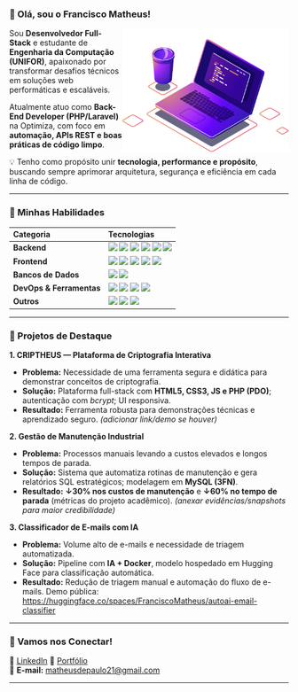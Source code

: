 ### 👋 Olá, sou o Francisco Matheus!

<img align="right" src="https://github.com/MatheusdePaulo/MatheusdePaulo/blob/main/img.png?raw=true" width="300" />

Sou **Desenvolvedor Full-Stack** e estudante de **Engenharia da Computação (UNIFOR)**, apaixonado por transformar desafios técnicos em soluções web performáticas e escaláveis.

Atualmente atuo como **Back-End Developer (PHP/Laravel)** na Optimiza, com foco em **automação, APIs REST e boas práticas de código limpo**.

💡 Tenho como propósito unir **tecnologia, performance e propósito**, buscando sempre aprimorar arquitetura, segurança e eficiência em cada linha de código.

---

### 🚀 Minhas Habilidades

| **Categoria** | **Tecnologias** |
| :--- | :--- |
| **Backend** | <img src="https://img.shields.io/badge/Java-141321?style=for-the-badge&logo=openjdk&logoColor=fd418d"/> <img src="https://img.shields.io/badge/Spring_Boot-141321?style=for-the-badge&logo=spring-boot&logoColor=fd418d"/> <img src="https://img.shields.io/badge/PHP-141321?style=for-the-badge&logo=php&logoColor=fd418d"/> <img src="https://img.shields.io/badge/Laravel-141321?style=for-the-badge&logo=laravel&logoColor=fd418d"/> <img src="https://img.shields.io/badge/Python-141321?style=for-the-badge&logo=python&logoColor=fd418d"/> <img src="https://img.shields.io/badge/Flask-141321?style=for-the-badge&logo=flask&logoColor=fd418d"/> |
| **Frontend** | <img src="https://img.shields.io/badge/HTML5-141321?style=for-the-badge&logo=html5&logoColor=fd418d"/> <img src="https://img.shields.io/badge/CSS3-141321?style=for-the-badge&logo=css3&logoColor=fd418d"/> <img src="https://img.shields.io/badge/JavaScript-141321?style=for-the-badge&logo=javascript&logoColor=fd418d"/> <img src="https://img.shields.io/badge/React-141321?style=for-the-badge&logo=react&logoColor=fd418d"/> <img src="https://img.shields.io/badge/Bulma-141321?style=for-the-badge&logo=bulma&logoColor=fd418d"/> |
| **Bancos de Dados** | <img src="https://img.shields.io/badge/MySQL-141321?style=for-the-badge&logo=mysql&logoColor=fd418d"/> <img src="https://img.shields.io/badge/MongoDB-141321?style=for-the-badge&logo=mongodb&logoColor=fd418d"/> |
| **DevOps & Ferramentas** | <img src="https://img.shields.io/badge/Docker-141321?style=for-the-badge&logo=docker&logoColor=fd418d"/> <img src="https://img.shields.io/badge/Git-141321?style=for-the-badge&logo=git&logoColor=fd418d"/> <img src="https://img.shields.io/badge/GitHub_Actions-141321?style=for-the-badge&logo=githubactions&logoColor=fd418d"/> <img src="https://img.shields.io/badge/Linux-141321?style=for-the-badge&logo=linux&logoColor=fd418d"/> |
| **Outros** | <img src="https://img.shields.io/badge/SEO_Técnico-141321?style=for-the-badge&logo=google&logoColor=fd418d"/> <img src="https://img.shields.io/badge/Core_Web_Vitals-141321?style=for-the-badge&logo=web&logoColor=fd418d"/> <img src="https://img.shields.io/badge/WordPress-141321?style=for-the-badge&logo=wordpress&logoColor=fd418d"/> |

---

### 🧠 Projetos de Destaque

**1. CRIPTHEUS — Plataforma de Criptografia Interativa**  
- **Problema:** Necessidade de uma ferramenta segura e didática para demonstrar conceitos de criptografia.  
- **Solução:** Plataforma full-stack com **HTML5, CSS3, JS e PHP (PDO)**; autenticação com *bcrypt*; UI responsiva.  
- **Resultado:** Ferramenta robusta para demonstrações técnicas e aprendizado seguro. *(adicionar link/demo se houver)*

**2. Gestão de Manutenção Industrial**  
- **Problema:** Processos manuais levando a custos elevados e longos tempos de parada.  
- **Solução:** Sistema que automatiza rotinas de manutenção e gera relatórios SQL estratégicos; modelagem em **MySQL (3FN)**.  
- **Resultado:** **↓30% nos custos de manutenção** e **↓60% no tempo de parada** (métricas do projeto acadêmico). *(anexar evidências/snapshots para maior credibilidade)*

**3. Classificador de E-mails com IA**  
- **Problema:** Volume alto de e-mails e necessidade de triagem automatizada.  
- **Solução:** Pipeline com **IA + Docker**, modelo hospedado em Hugging Face para classificação automática.  
- **Resultado:** Redução de triagem manual e automação do fluxo de e-mails. Demo pública: https://huggingface.co/spaces/FranciscoMatheus/autoai-email-classifier

---

### 🤝 Vamos nos Conectar!

🔗 [LinkedIn](https://www.linkedin.com/in/matheusdepaulodev)  🚀 [Portfólio](https://portifoliomatheusdepaulo.netlify.app/)  
📧 **E-mail:** matheusdepaulo21@gmail.com

---

